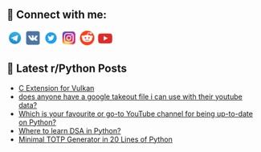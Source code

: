 ## 🔎 Connect with me:
[<img src="https://github.com/bullbesh/bullbesh/blob/main/images/Telegram.png" width="32" height="32" />](https://t.me/bullbesh)
[<img src="https://github.com/bullbesh/bullbesh/blob/main/images/VK.png" width="32" height="32" />](https://vk.com/bullbesh)
[<img src="https://github.com/bullbesh/bullbesh/blob/main/images/Twitter.png" width="32" height="32" />](https://twitter.com/bullbesh1)
[<img src="https://github.com/bullbesh/bullbesh/blob/main/images/Instagram.png" width="32" height="32" />](https://www.instagram.com/bullbesh)
[<img src="https://github.com/bullbesh/bullbesh/blob/main/images/Reddit.png" width="32" height="32" />](https://www.reddit.com/user/bullbesh)
[<img src="https://github.com/bullbesh/bullbesh/blob/main/images/YouTube.png" width="32" height="32" />](https://www.youtube.com/channel/UCtfjRs6uzgq5mfm8S06WTcg)

## 📕 Latest r/Python Posts
<!-- BLOG-POST-LIST:START -->
- [C Extension for Vulkan](https://www.reddit.com/r/Python/comments/138jh4b/c_extension_for_vulkan/)
- [does anyone have a google takeout file i can use with their youtube data?](https://www.reddit.com/r/Python/comments/138j1zg/does_anyone_have_a_google_takeout_file_i_can_use/)
- [Which is your favourite or go-to YouTube channel for being up-to-date on Python?](https://www.reddit.com/r/Python/comments/138itc0/which_is_your_favourite_or_goto_youtube_channel/)
- [Where to learn DSA in Python?](https://www.reddit.com/r/Python/comments/138iqll/where_to_learn_dsa_in_python/)
- [Minimal TOTP Generator in 20 Lines of Python](https://www.reddit.com/r/Python/comments/138ioae/minimal_totp_generator_in_20_lines_of_python/)
<!-- BLOG-POST-LIST:END -->
